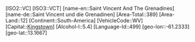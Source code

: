 ﻿---
location: [13.1667,-61.2333]
type: Country
tags:
- geo/Country

SpocWebEntityId: 27051
isDeleted: false
confidential: public

---
[ISO2::VC]
[ISO3::VCT]
[name-en::Saint Vincent And The Grenadines]
[name-de::Saint Vincent und die Grenadinen]
[Area-Total::389]
[Area-Land::12]
[Continent::South-America]
[VehicleCode::WV]
[Capital::[Kingstown](geo/Continent/South-America/Saint_Vincent_And_The_Grenadines/Kingstown.md)]
[Alcohol-l::5.4]
[Language-Id::499]
[geo-lon::-61.2333]
[geo-lat::13.1667]

